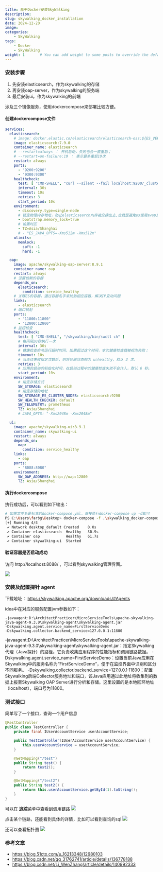```yaml
---
title: 基于Docker安装SkyWalking
description:
slug: skywalking_docker_installation
date: 2024-12-20
image: 
categories:
    - SkyWalking
tags:
    - Docker
    - SkyWalking
weight: 1       # You can add weight to some posts to override the default sorting (date descending)
---
```


### 安装步骤

1. 先安装elasticsearch，作为skywalking的存储
2. 再安装oap-server，作为skywalking的服务端
3. 最后安装ui，作为skywalking的前端

涉及三个镜像服务，使用dockercompose来部署比较方便。

#### 创建dockercompose文件

```yml
services:
  elasticsearch:
    # image: docker.elastic.co/elasticsearch/elasticsearch-oss:${ES_VERSION}
    image: elasticsearch:7.9.0
    container_name: elasticsearch
    # --restart=always ： 开机启动，失败也会一直重启；
    # --restart=on-failure:10 ： 表示最多重启10次
    restart: always
    ports:
      - "9200:9200"
      - "9300:9300"
    healthcheck:
      test: [ "CMD-SHELL", "curl --silent --fail localhost:9200/_cluster/health || exit 1" ]
      interval: 30s
      timeout: 10s
      retries: 3
      start_period: 10s
    environment:
      - discovery.type=single-node
      # 锁定物理内存地址，防止elasticsearch内存被交换出去,也就是避免es使用swap交换分区，频繁的交换，会导致IOPS变高；
      - bootstrap.memory_lock=true
      # 设置时区
      - TZ=Asia/Shanghai
      # - "ES_JAVA_OPTS=-Xms512m -Xmx512m"
    ulimits:
      memlock:
        soft: -1
        hard: -1

  oap:
    image: apache/skywalking-oap-server:8.9.1
    container_name: oap
    restart: always
    # 设置依赖的容器
    depends_on:
      elasticsearch:
        condition: service_healthy
    # 关联ES的容器，通过容器名字来找到相应容器，解决IP变动问题
    links:
      - elasticsearch
    # 端口映射
    ports:
      - "11800:11800"
      - "12800:12800"
    # 监控检查
    healthcheck:
      test: [ "CMD-SHELL", "/skywalking/bin/swctl ch" ]
      # 每间隔30秒执行一次
      interval: 30s
      # 健康检查命令运行超时时间，如果超过这个时间，本次健康检查就被视为失败；
      timeout: 10s
      # 当连续失败指定次数后，则将容器状态视为 unhealthy，默认 3 次。
      retries: 3
      # 应用的启动的初始化时间，在启动过程中的健康检查失效不会计入，默认 0 秒。
      start_period: 10s
    environment:
      # 指定存储方式
      SW_STORAGE: elasticsearch
      # 指定存储的地址
      SW_STORAGE_ES_CLUSTER_NODES: elasticsearch:9200
      SW_HEALTH_CHECKER: default
      SW_TELEMETRY: prometheus
      TZ: Asia/Shanghai
      # JAVA_OPTS: "-Xms2048m -Xmx2048m"

  ui:
    image: apache/skywalking-ui:8.9.1
    container_name: skywalking-ui
    restart: always
    depends_on:
      oap:
        condition: service_healthy
    links:
      - oap
    ports:
      - "8088:8080"
    environment:
      SW_OAP_ADDRESS: http://oap:12800
      TZ: Asia/Shanghai

```

#### 执行dockercompose

执行成功后，可以看到如下输出：

```bash
# 如果文件名是标准的docker-compose.yml，直接执行docker-compose up -d即可
PS C:\Users\farbg\Desktop> docker-compose -f .\skywalking_docker-compose2.yml up -d
[+] Running 4/4
 ✔ Network desktop_default Created    0.0s 
 ✔ Container elasticsearch  Healthy   30.9s 
 ✔ Container oap            Healthy   61.7s 
 ✔ Container skywalking-ui  Started 
```

#### 验证容器是否启动成功

访问 http://localhost:8088/ ，可以看到skywalking管理界面。

![](https://s3.bmp.ovh/imgs/2024/12/21/61c57472446e874c.png)

### 安装及配置探针 agent
下载地址： https://skywalking.apache.org/downloads/#Agents

idea中在对应的服务配置jvm参数如下：

```
-javaagent:D:\ArchitectPracticer\MicroServiceTools\apache-skywalking-java-agent-9.3.0\skywalking-agent\skywalking-agent.jar
-Dskywalking.agent.service_name=FirstServiceDemo
-Dskywalking.collector.backend_service=127.0.0.1:11800
```

-javaagent:D:\ArchitectPracticer\MicroServiceTools\apache-skywalking-java-agent-9.3.0\skywalking-agent\skywalking-agent.jar：指定Skywalking代理（Java探针）的路径，它负责收集应用程序的性能指标和调用链路数据。
-Dskywalking.agent.service_name=FirstServiceDemo：设置当前Java应用在Skywalking中的服务名称为“FirstServiceDemo”，便于在监控界面中识别和区分不同服务。
-Dskywalking.collector.backend_service=127.0.0.1:11800：配置Skywalking后端Collector服务地址和端口，该Java应用通过此地址将收集到的数据上报至Skywalking OAP Server进行分析和存储。这里设置的是本地回环地址（localhost），端口号为11800。

### 测试接口

简单写了一个接口，查询一个用户信息

```java
@RestController
public class TestController {
    private final IUserAccountService userAccountService;

    public TestController(IUserAccountService userAccountService) {
        this.userAccountService = userAccountService;
    }

    @GetMapping("/test")
    public String test() {
        return test2();
    }

    @GetMapping("/test2")
    public String test2() {
        return this.userAccountService.getById(1).toString();
    }
}

```
可以在 **追踪**菜单中查看到调用链路
![](https://s3.bmp.ovh/imgs/2024/12/21/da422751c53136a4.png)

点击某个链路，还能看到具体的详情，比如可以看到查询的sql
![](https://s3.bmp.ovh/imgs/2024/12/21/6d32e9b58e12b4bf.png)

还可以查看拓扑图
![](https://s3.bmp.ovh/imgs/2024/12/21/4dd895eb5f0735fd.png)

### 参考文章

- https://blog.51cto.com/u_16213348/12680103
- https://blog.csdn.net/qq_31762741/article/details/136778188
- https://blog.csdn.net/Li_WenZhang/article/details/140992333